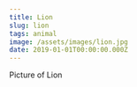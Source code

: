 ```yaml
---
title: Lion
slug: lion
tags: animal
image: /assets/images/lion.jpg
date: 2019-01-01T00:00:00.000Z
---
```

Picture of Lion
